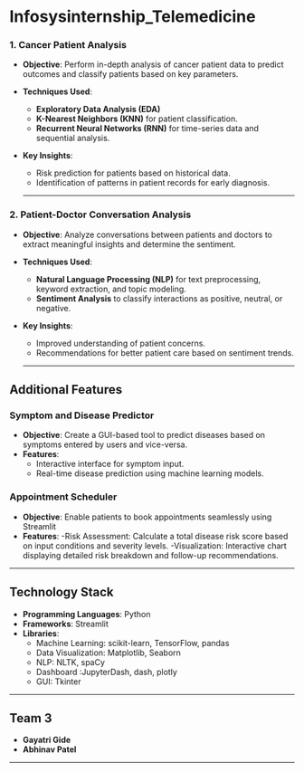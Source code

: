 # Infosysinternship_Telemedicine

### 1. Cancer Patient Analysis
- **Objective**: Perform in-depth analysis of cancer patient data to predict outcomes and classify patients based on key parameters.
- **Techniques Used**:
  - **Exploratory Data Analysis (EDA)** 
  - **K-Nearest Neighbors (KNN)** for patient classification.
  - **Recurrent Neural Networks (RNN)** for time-series data and sequential analysis.
- **Key Insights**:
  - Risk prediction for patients based on historical data.
  - Identification of patterns in patient records for early diagnosis.

  ----

### 2. Patient-Doctor Conversation Analysis
- **Objective**: Analyze conversations between patients and doctors to extract meaningful insights and determine the sentiment.
- **Techniques Used**:
  - **Natural Language Processing (NLP)** for text preprocessing, keyword extraction, and topic modeling.
  - **Sentiment Analysis** to classify interactions as positive, neutral, or negative.
- **Key Insights**:
  - Improved understanding of patient concerns.
  - Recommendations for better patient care based on sentiment trends.

  ----
## Additional Features

### Symptom and Disease Predictor
- **Objective**: Create a GUI-based tool to predict diseases based on symptoms entered by users and vice-versa.
- **Features**:
  - Interactive interface for symptom input.
  - Real-time disease prediction using machine learning models.

### Appointment Scheduler
- **Objective**: Enable patients to book appointments seamlessly using  Streamlit
- **Features**:
  -Risk Assessment: Calculate a total disease risk score based on input conditions and severity levels.
  -Visualization: Interactive chart displaying detailed risk breakdown and follow-up recommendations.
 

---

## Technology Stack
- **Programming Languages**: Python
- **Frameworks**:  Streamlit
- **Libraries**:
  - Machine Learning: scikit-learn, TensorFlow, pandas
  - Data Visualization: Matplotlib, Seaborn
  - NLP: NLTK, spaCy
  - Dashboard :JupyterDash, dash, plotly
  - GUI: Tkinter

---
## Team 3
- **Gayatri Gide**
- **Abhinav Patel**

----

